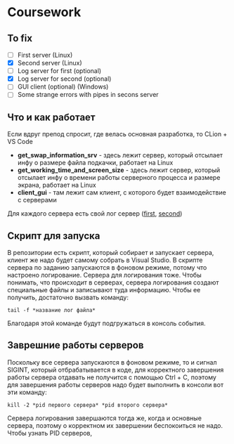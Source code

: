 # Coursework

## To fix

- [ ] First server (Linux)
- [x] Second server (Linux)
- [ ] Log server for first (optional)
- [x] Log server for second (optional)
- [ ] GUI client (optional) (Windows)
- [ ] Some strange errors with pipes in secons server

## Что и как работает

Если вдруг препод спросит, где велась основная разработка, то CLion + VS Code

- __get_swap_information_srv__ - здесь лежит сервер, который отсылает инфу о размере файла подкачки, работает на Linux
- __get_working_time_and_screen_size__ - здесь лежит сервер, который отсылает инфу о времени работы серверного процесса и размере экрана, работает на Linux
- __client_gui__ - там лежит сам клиент, с которого будет взаимодействие с серверами

Для каждого сервера есть свой лог сервер ([first](first/log_srv), [second](second/log_srv))

## Скрипт для запуска

В репозитории есть скрипт, который собирает и запускает сервера, клиент же надо будет самому собрать в Visual Studio. В скрипте сервера по заданию запускаются в фоновом режиме, потому что настроено логирование. Сервера для логирования тоже. Чтобы понимать, что происходит в серверах, сервера логирования создают специальные файлы и записывают туда информацию. Чтобы ее получить, достаточно вызвать команду:

```shell
tail -f *название лог файла* 
```

Благодаря этой команде будут подгружаться в консоль события.

## Заврешние работы серверов

Поскольку все сервера запускаются в фоновом режиме, то и сигнал SIGINT, который отбрабатывается в коде, для корректного завершения работы сервера отдавать не получится с помощью Ctrl + C, поэтому для завершения работы серверов надо будет выполнить в консоли вот эти команду:

```shell
kill -2 *pid первого сервера* *pid второго сервера*
```

Сервера логирования завершаются тогда же, когда и основные сервера, поэтому о корректном их завершении беспокоиться не надо.<br>
Чтобы узнать PID серверов, 

